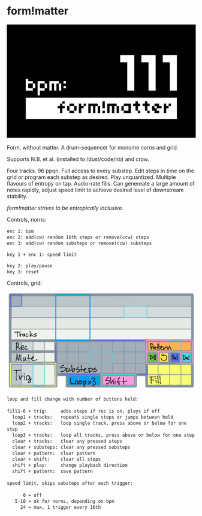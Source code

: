 # form!matter


![form_without_matter](screenshot.png)


Form, without matter. A drum-sequencer for monome norns and grid.

Supports N.B. et al. (installed to /dust/code/nb) and crow.

Four tracks. 96 ppqn. Full access to every substep. Edit steps in time on the grid or program each substep as desired. Play unquantized. Multiple flavours of entropy on tap. Audio-rate fills. Can genereate a large amount of notes rapidly, adjust speed limit to achieve desired level of downstream stability. 

*form!matter strives to be entropically inclusive.*  

Controls, norns:
```
enc 1: bpm 
enc 2: add(cw) random 16th steps or remove(ccw) steps  
enc 3: add(cw) random substeps or remove(ccw) substeps  
```
```
key 1 + enc 1: speed limit
```
```
key 2: play/pause  
key 3: reset
```

Controls, grid:

![form_without_matter](form_without_matter_grid.jpg)

```
loop and fill change with number of buttons held:

fill1-6 + trig:     adds steps if rec is on, plays if off
  loop1 + tracks:   repeats single steps or jumps between held
  loop2 + tracks:   loop single track, press above or below for one step
  loop3 + tracks:   loop all tracks, press above or below for one step
  clear + tracks:   clear any pressed steps
  clear + substeps: clear any pressed substeps
  clear + pattern:  clear pattern
  clear + shift:    clear all steps
  shift + play:     change playback direction
  shift + pattern:  save pattern

speed limit, skips substeps after each trigger:

      0 = off
   5-10 = ok for norns, depending on bpm
     24 = max, 1 trigger every 16th
```
